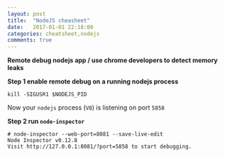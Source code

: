 ```yaml
---
layout: post
title:  "NodeJS cheasheet"
date:   2017-01-01 22:18:00
categories: cheatsheet,nodejs
comments: true
---
```

**Remote debug nodejs app / use chrome developers to detect memory leaks**

**Step 1 enable remote debug on a running nodejs process**

```commandline
kill -SIGUSR1 $NODEJS_PID
```

Now your `nodejs` process (`V8`) is listening on port `5858`
 
**Step 2 run `node-inspector`**
 
```commandline
# node-inspector --web-port=8081 --save-live-edit
Node Inspector v0.12.8
Visit http://127.0.0.1:8081/?port=5858 to start debugging.
```
